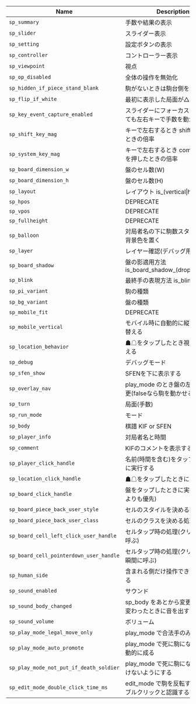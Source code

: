 | Name                                    | Description                                                    | Default                 |
|-----------------------------------------|----------------------------------------------------------------|-------------------------|
| `sp_summary`                            | 手数や結果の表示                                               | "is_summary_on"         |
| `sp_slider`                             | スライダー表示                                                 | "is_slider_off"         |
| `sp_setting`                            | 設定ボタンの表示                                               | "is_setting_off"        |
| `sp_controller`                         | コントローラー表示                                             | "is_controller_off"     |
| `sp_viewpoint`                          | 視点                                                           | "black"                 |
| `sp_op_disabled`                        | 全体の操作を無効化                                             | false                   |
| `sp_hidden_if_piece_stand_blank`        | 駒がないときは駒台側を非表示                                   | false                   |
| `sp_flip_if_white`                      | 最初に表示した局面が△なら反転                                 | false                   |
| `sp_key_event_capture_enabled`          | スライダーにフォーカスしていなくても左右キーで手数を動かす     | false                   |
| `sp_shift_key_mag`                      | キーで左右するとき shift を押したときの倍率                    |                      10 |
| `sp_system_key_mag`                     | キーで左右するとき command などを押したときの倍率              |                      50 |
| `sp_board_dimension_w`                  | 盤のセル数(W)                                                  |                       9 |
| `sp_board_dimension_h`                  | 盤のセル数(H)                                                  |                       9 |
| `sp_layout`                             | レイアウト is_(vertical\|horizontal)                           | "is_vertical"           |
| `sp_hpos`                               | DEPRECATE                                                      | "is_hcentered"          |
| `sp_vpos`                               | DEPRECATE                                                      | "is_vcentered"          |
| `sp_fullheight`                         | DEPRECATE                                                      | "is_fullheight_off"     |
| `sp_balloon`                            | 対局者名の下に駒数スタイルと同じ背景色を置く                   | "is_balloon_on"         |
| `sp_layer`                              | レイヤー確認(デバッグ用)                                       | "is_layer_off"          |
| `sp_board_shadow`                       | 盤の影適用方法 is_board_shadow_(drop\|box\|none)               | "is_board_shadow_drop"  |
| `sp_blink`                              | 最終手の表現方法 is_blink_(on\|off)                            | "is_blink_off"          |
| `sp_pi_variant`                         | 駒の種類                                                       | "is_pi_variant_a1by"    |
| `sp_bg_variant`                         | 盤の種類                                                       | "is_bg_variant_none"    |
| `sp_mobile_fit`                         | DEPRECATE                                                      | "is_mobile_fit_on"      |
| `sp_mobile_vertical`                    | モバイル時に自動的に縦配置に切り替える                         | "is_mobile_vertical_on" |
| `sp_location_behavior`                  | ☗☖をタップしたとき視点を切り替える                           | "is_location_flip_on"   |
| `sp_debug`                              | デバッグモード                                                 | "is_debug_off"          |
| `sp_sfen_show`                          | SFENを下に表示する                                             | "is_sfen_show_off"      |
| `sp_overlay_nav`                        | play_mode のとき盤の左右で手数変更(falseなら駒を動かせる)      | "is_overlay_nav_off"    |
| `sp_turn`                               | 局面(手数)                                                     |                      -1 |
| `sp_run_mode`                           | モード                                                         | "view_mode"             |
| `sp_body`                               | 棋譜 KIF or SFEN                                               | null                    |
| `sp_player_info`                        | 対局者名と時間                                                 | null                    |
| `sp_comment`                            | KIFのコメントを表示する                                        | "is_comment_on"         |
| `sp_player_click_handle`                | 名前(時間を含む)をタップしたときに実行する                     | null                    |
| `sp_location_click_handle`              | ☗☖をタップしたときに実行する                                 | null                    |
| `sp_board_click_handle`                 | 盤をタップしたときに実行する(駒よりも優先)                     | null                    |
| `sp_board_piece_back_user_style`        | セルのスタイルを決める処理                                     | null                    |
| `sp_board_piece_back_user_class`        | セルのクラスを決める処理                                       | null                    |
| `sp_board_cell_left_click_user_handle`  | セルタップ時の処理(クリック後に呼ぶ)                           | null                    |
| `sp_board_cell_pointerdown_user_handle` | セルタップ時の処理(クリックした瞬間に呼ぶ)                     | null                    |
| `sp_human_side`                         | 含まれる側だけ操作できるようにする                             | "both"                  |
| `sp_sound_enabled`                      | サウンド                                                       | false                   |
| `sp_sound_body_changed`                 | sp_body をあとから変更して内容が変わったときに音を出すか？     | true                    |
| `sp_sound_volume`                       | ボリューム                                                     |                     0.5 |
| `sp_play_mode_legal_move_only`          | play_mode で合法手のみに絞る                                   | true                    |
| `sp_play_mode_auto_promote`             | play_mode で死に駒になるときは自動的に成る                     | true                    |
| `sp_play_mode_not_put_if_death_soldier` | play_mode で死に駒になるときは置けないようにする               | true                    |
| `sp_edit_mode_double_click_time_ms`     | edit_mode で駒を反転するときのダブルクリックと認識する時間(ms) |                     350 |

